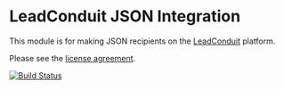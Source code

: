 # LeadConduit JSON Integration

This module is for making JSON recipients on the [LeadConduit](http://activeprospect.com/products/leadconduit/) platform.

Please see the
[license agreement](http://creativecommons.org/licenses/by-nc-nd/4.0/).

[![Build Status](https://github.com/activeprospect/leadconduit-integration-json/workflows/Node.js%20CI/badge.svg)](https://github.com/activeprospect/leadconduit-integration-json/actions)
